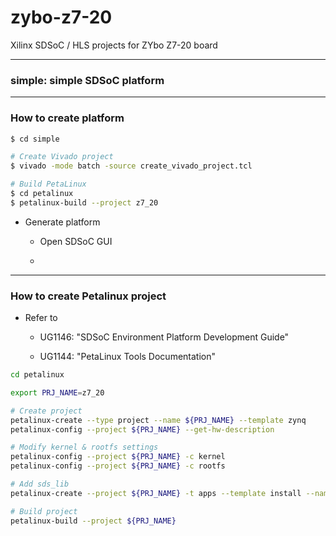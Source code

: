 # zybo-z7-20
Xilinx SDSoC / HLS projects for ZYbo Z7-20 board


***
### simple: simple SDSoC platform


***
### How to create platform

```bash
$ cd simple

# Create Vivado project
$ vivado -mode batch -source create_vivado_project.tcl

# Build PetaLinux
$ cd petalinux
$ petalinux-build --project z7_20
```

- Generate platform

    - Open SDSoC GUI

    - 

***
### How to create Petalinux project

- Refer to 

    - UG1146: "SDSoC Environment Platform Development Guide"

    - UG1144: "PetaLinux Tools Documentation"


```bash
cd petalinux

export PRJ_NAME=z7_20

# Create project
petalinux-create --type project --name ${PRJ_NAME} --template zynq
petalinux-config --project ${PRJ_NAME} --get-hw-description

# Modify kernel & rootfs settings
petalinux-config --project ${PRJ_NAME} -c kernel
petalinux-config --project ${PRJ_NAME} -c rootfs

# Add sds_lib
petalinux-create --project ${PRJ_NAME} -t apps --template install --name sdslib --enable

# Build project
petalinux-build --project ${PRJ_NAME}
```
